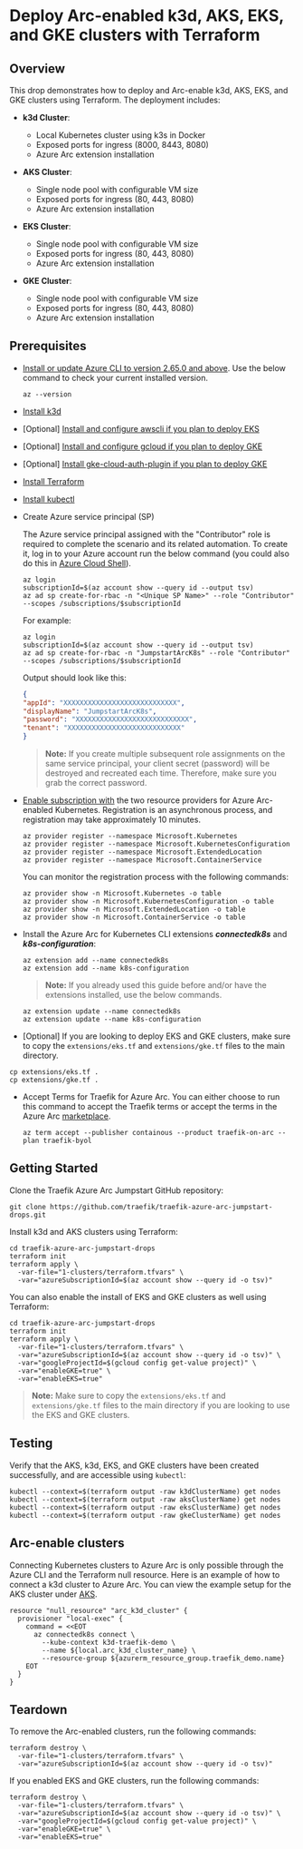 # Deploy Arc-enabled k3d, AKS, EKS, and GKE clusters with Terraform

## Overview

This drop demonstrates how to deploy and Arc-enable k3d, AKS, EKS, and GKE clusters using Terraform. The deployment includes:

- **k3d Cluster**:
  - Local Kubernetes cluster using k3s in Docker
  - Exposed ports for ingress (8000, 8443, 8080)
  - Azure Arc extension installation

- **AKS Cluster**:
  - Single node pool with configurable VM size
  - Exposed ports for ingress (80, 443, 8080)
  - Azure Arc extension installation

- **EKS Cluster**:
  - Single node pool with configurable VM size
  - Exposed ports for ingress (80, 443, 8080)
  - Azure Arc extension installation

- **GKE Cluster**:
  - Single node pool with configurable VM size
  - Exposed ports for ingress (80, 443, 8080)
  - Azure Arc extension installation

## Prerequisites

* [Install or update Azure CLI to version 2.65.0 and above](https://learn.microsoft.com/cli/azure/install-azure-cli?view=azure-cli-latest). Use the below command to check your current installed version.

  ```shell
  az --version
  ```

* [Install k3d](https://k3d.io/stable/#installation)

* [Optional] [Install and configure awscli if you plan to deploy EKS](https://docs.aws.amazon.com/cli/latest/userguide/getting-started-install.html)

* [Optional] [Install and configure gcloud if you plan to deploy GKE](https://cloud.google.com/sdk/docs/install)

* [Optional] [Install gke-cloud-auth-plugin if you plan to deploy GKE](https://cloud.google.com/kubernetes-engine/docs/how-to/cluster-access-for-kubectl)

* [Install Terraform](https://learn.hashicorp.com/tutorials/terraform/install-cli)

* [Install kubectl](https://kubernetes.io/docs/tasks/tools/install-kubectl/)

* Create Azure service principal (SP)

  The Azure service principal assigned with the "Contributor" role is required to complete the scenario and its related automation. To create it, log in to your Azure account run the below command (you could also do this in [Azure Cloud Shell](https://shell.azure.com/)).

    ```shell
    az login
    subscriptionId=$(az account show --query id --output tsv)
    az ad sp create-for-rbac -n "<Unique SP Name>" --role "Contributor" --scopes /subscriptions/$subscriptionId
    ```

    For example:

    ```shell
    az login
    subscriptionId=$(az account show --query id --output tsv)
    az ad sp create-for-rbac -n "JumpstartArcK8s" --role "Contributor" --scopes /subscriptions/$subscriptionId
    ```

    Output should look like this:

    ```json
    {
    "appId": "XXXXXXXXXXXXXXXXXXXXXXXXXXXX",
    "displayName": "JumpstartArcK8s",
    "password": "XXXXXXXXXXXXXXXXXXXXXXXXXXXX",
    "tenant": "XXXXXXXXXXXXXXXXXXXXXXXXXXXX"
    }
    ```

    > **Note:** If you create multiple subsequent role assignments on the same service principal, your client secret (password) will be destroyed and recreated each time. Therefore, make sure you grab the correct password.

* [Enable subscription with](https://learn.microsoft.com/azure/azure-resource-manager/management/resource-providers-and-types#register-resource-provider) the two resource providers for Azure Arc-enabled Kubernetes. Registration is an asynchronous process, and registration may take approximately 10 minutes.

  ```shell
  az provider register --namespace Microsoft.Kubernetes
  az provider register --namespace Microsoft.KubernetesConfiguration
  az provider register --namespace Microsoft.ExtendedLocation
  az provider register --namespace Microsoft.ContainerService
  ```

  You can monitor the registration process with the following commands:

  ```shell
  az provider show -n Microsoft.Kubernetes -o table
  az provider show -n Microsoft.KubernetesConfiguration -o table
  az provider show -n Microsoft.ExtendedLocation -o table
  az provider show -n Microsoft.ContainerService -o table
  ```

* Install the Azure Arc for Kubernetes CLI extensions ***connectedk8s*** and ***k8s-configuration***:

  ```shell
  az extension add --name connectedk8s
  az extension add --name k8s-configuration
  ```

  > **Note:** If you already used this guide before and/or have the extensions installed, use the below commands.

  ```shell
  az extension update --name connectedk8s
  az extension update --name k8s-configuration
  ```

* [Optional] If you are looking to deploy EKS and GKE clusters, make sure to copy the `extensions/eks.tf` and `extensions/gke.tf` files to the main directory.

```shell
cp extensions/eks.tf .
cp extensions/gke.tf .
```

* Accept Terms for Traefik for Azure Arc. You can either choose to run this command to accept the Traefik terms or accept the terms in the Azure Arc [marketplace](https://portal.azure.com/#view/Microsoft_Azure_Marketplace/GalleryItemDetailsBladeNopdl/id/containous.traefik-on-arc).

  ```shell
  az term accept --publisher containous --product traefik-on-arc --plan traefik-byol
  ```

## Getting Started

Clone the Traefik Azure Arc Jumpstart GitHub repository:

  ```shell
  git clone https://github.com/traefik/traefik-azure-arc-jumpstart-drops.git
  ```

Install k3d and AKS clusters using Terraform:
  ```shell
  cd traefik-azure-arc-jumpstart-drops
  terraform init
  terraform apply \
    -var-file="1-clusters/terraform.tfvars" \
    -var="azureSubscriptionId=$(az account show --query id -o tsv)"
  ```

You can also enable the install of EKS and GKE clusters as well using Terraform:
  ```shell
  cd traefik-azure-arc-jumpstart-drops
  terraform init
  terraform apply \
    -var-file="1-clusters/terraform.tfvars" \
    -var="azureSubscriptionId=$(az account show --query id -o tsv)" \
    -var="googleProjectId=$(gcloud config get-value project)" \
    -var="enableGKE=true" \
    -var="enableEKS=true"
  ```
  > **Note:** Make sure to copy the `extensions/eks.tf` and `extensions/gke.tf` files to the main directory if you are looking to use the EKS and GKE clusters.

## Testing

Verify that the AKS, k3d, EKS, and GKE clusters have been created successfully, and are accessible using `kubectl`:

  ```shell
  kubectl --context=$(terraform output -raw k3dClusterName) get nodes
  kubectl --context=$(terraform output -raw aksClusterName) get nodes
  kubectl --context=$(terraform output -raw eksClusterName) get nodes
  kubectl --context=$(terraform output -raw gkeClusterName) get nodes
  ```

## Arc-enable clusters

Connecting Kubernetes clusters to Azure Arc is only possible through the Azure CLI and the Terraform null resource. Here is an example of how to connect a k3d cluster to Azure Arc. You can view the example setup for the AKS cluster under [AKS](https://github.com/traefik-workshops/traefik-azure-arc-jumpstart-drops/blob/main/aks.tf).

  ```hcl
  resource "null_resource" "arc_k3d_cluster" {
    provisioner "local-exec" {
      command = <<EOT
        az connectedk8s connect \
          --kube-context k3d-traefik-demo \
          --name ${local.arc_k3d_cluster_name} \
          --resource-group ${azurerm_resource_group.traefik_demo.name}
      EOT
    }
  }
  ```

## Teardown

To remove the Arc-enabled clusters, run the following commands:

  ```shell
  terraform destroy \
    -var-file="1-clusters/terraform.tfvars" \
    -var="azureSubscriptionId=$(az account show --query id -o tsv)"
  ```

If you enabled EKS and GKE clusters, run the following commands:

  ```shell
  terraform destroy \
    -var-file="1-clusters/terraform.tfvars" \
    -var="azureSubscriptionId=$(az account show --query id -o tsv)" \
    -var="googleProjectId=$(gcloud config get-value project)" \
    -var="enableGKE=true" \
    -var="enableEKS=true"
  ```
